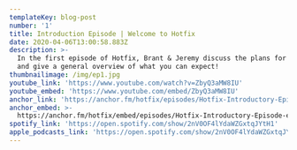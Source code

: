 ```yaml
---
templateKey: blog-post
number: '1'
title: Introduction Episode | Welcome to Hotfix
date: 2020-04-06T13:00:58.883Z
description: >-
  In the first episode of Hotfix, Brant & Jeremy discuss the plans for the show
  and give a general overview of what you can expect!
thumbnailimage: /img/ep1.jpg
youtube_link: 'https://www.youtube.com/watch?v=ZbyQ3aMW8IU'
youtube_embed: 'https://www.youtube.com/embed/ZbyQ3aMW8IU'
anchor_link: 'https://anchor.fm/hotfix/episodes/Hotfix-Introductory-Episode-ec8tvb/a-a1r2p4s'
anchor_embed: >-
  https://anchor.fm/hotfix/embed/episodes/Hotfix-Introductory-Episode-ec8tvb/a-a1r2p4s
spotify_link: 'https://open.spotify.com/show/2nV0OF4lYdaWZGxtqJYtH1'
apple_podcasts_link: 'https://open.spotify.com/show/2nV0OF4lYdaWZGxtqJYtH1'
---
```

